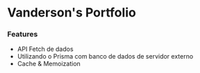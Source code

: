 # Vanderson's Portfolio

### Features
- API Fetch de dados
- Utilizando o Prisma com banco de dados de servidor externo
- Cache & Memoization